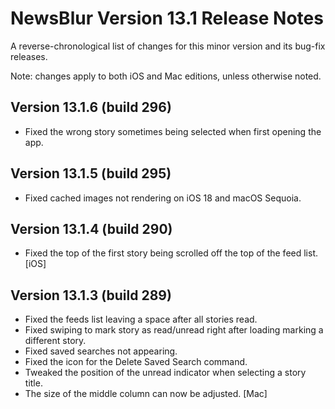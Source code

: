 # NewsBlur Version 13.1 Release Notes #


A reverse-chronological list of changes for this minor version and its bug-fix releases.

Note: changes apply to both iOS and Mac editions, unless otherwise noted.


## Version 13.1.6 (build 296) ##

- Fixed the wrong story sometimes being selected when first opening the app.


## Version 13.1.5 (build 295) ##

- Fixed cached images not rendering on iOS 18 and macOS Sequoia.


## Version 13.1.4 (build 290) ##

- Fixed the top of the first story being scrolled off the top of the feed list. [iOS]


## Version 13.1.3 (build 289) ##

- Fixed the feeds list leaving a space after all stories read.
- Fixed swiping to mark story as read/unread right after loading marking a different story.
- Fixed saved searches not appearing.
- Fixed the icon for the Delete Saved Search command.
- Tweaked the position of the unread indicator when selecting a story title.
- The size of the middle column can now be adjusted. [Mac]

